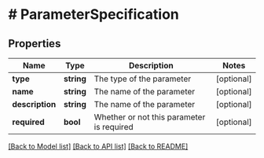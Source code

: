 # # ParameterSpecification

## Properties

Name | Type | Description | Notes
------------ | ------------- | ------------- | -------------
**type** | **string** | The type of the parameter | [optional]
**name** | **string** | The name of the parameter | [optional]
**description** | **string** | The name of the parameter | [optional]
**required** | **bool** | Whether or not this parameter is required | [optional]

[[Back to Model list]](../../README.md#models) [[Back to API list]](../../README.md#endpoints) [[Back to README]](../../README.md)
